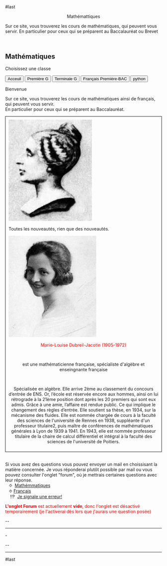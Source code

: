 <html>
 <head><title>Mathématiques</title>
    <meta charset="utf-8"/>
    <link href="style.css" rel="stylesheet" type="text/css"/>
     <link href="cit.css" rel="stylesheet" type="text/css"/>
     <script src="cit.js" data-import=""></script>
    <meta name="viewport" content="width=device-width, initial-scale=1">
    <link rel="stylesheet" href="https://www.w3schools.com/w3css/4/w3.css">
    <meta name="viewport" content="width=device-width, initial-scale=1">
    
<meta name="viewport" content="width=device-width, initial-scale=1">
<link rel="stylesheet" href="https://www.w3schools.com/w3css/4/w3.css">
<link rel="stylesheet" href="https://www.w3schools.com/w3css/4/w3.css">
#last 

<meta name="viewport" content="width=device-width, initial-scale=1" />
<link rel="stylesheet" href="https://www.w3schools.com/w3css/4/w3.css" />

<meta name="viewport" content="width=device-width, initial-scale=1">
<link rel="stylesheet" href="https://www.w3schools.com/w3css/4/w3.css">
<link href="https://pyscript.net/alpha/pyscript.css" rel="stylesheet"></link> 
<script defer="defer" src="https://pyscript.net/alpha/pyscript.js"></script>
 <link href="https://pyscript.net/alpha/pyscript.css" rel="stylesheet"></link>
  <script defer="defer" src="https://pyscript.net/alpha/pyscript.js"></script> 


 <style>
 .collapsible {
  background-color:#313131;
  color: white;
  cursor: pointer;
  padding: 18px;
  width: 100%;
  border: none;
  text-align: left;
  outline: none;
  font-size: 15px;
 }
 .active, .collapsible:hover {
    background-color: #313131;
 }
 .content {
    padding: 0 18px;
    display: none;
    overflow: hidden;
    background-color:#313131;
 }
 </style>
 </head>
 <body>
 <center><p id="para2">Mathémattiques</p></center>
 <p id="para3">Sur ce site, vous trouverez les cours de mathématiques, qui peuvent vous servir. En particulier pour ceux qui se préparent au Baccalauréat ou Brevet</p>
 <br>
<div class="w3-container">
  <h2>Mathématiques </h2>
  <p>Choisissez une classe</p>
</div>
 

<div class="w3-bar w3-black">
  <button class="w3-bar-item w3-button tablink w3-red" onclick="openCity(event,'Ac')">Acceuil</button>
  <!--<button class="w3-bar-item w3-button tablink" onclick="openCity(event,'Six')">Sixième</button>
 <button class="w3-bar-item w3-button tablink" onclick="openCity(event,'Cinq')">Cinquième</button>
  <button class="w3-bar-item w3-button tablink" onclick="openCity(event,'Quatre')">Quatrième</button>
 <button class="w3-bar-item w3-button tablink" onclick="openCity(event,'Trois')">Troisième</button>
  <button class="w3-bar-item w3-button tablink" onclick="openCity(event,'Seconde')">Seconde</button>-->
  <button class="w3-bar-item w3-button tablink" onclick="openCity(event,'Première')">Première G</button>
  <button class="w3-bar-item w3-button tablink" onclick="openCity(event,'Terminale')">Terminale G</button>
  <button class="w3-bar-item w3-button tablink" onclick="openCity(event,'Français')">Français Première-BAC</button>
  <button class="w3-bar-item w3-button tablink" onclick="openCity(event,'python')">python</button>
  <!-- <button class="w3-bar-item w3-button tablink" onclick="openCity(event,'Info')">Informatique</button>-->
</div>
 <div id="Ac" class="w3-container city">
   <p id="para2">Bienvenue</p>
  <p id="para3">Sur ce site, vous trouverez les cours de mathématiques ainsi de français, qui peuvent vous servir.<br /> En particulier pour ceux qui se préparent au Baccalauréat.</p>
   <div style="border: 1px solid black; padding: 10px;"><div  class="flotte"><img src="image/Germain.jpeg" alt="Nouveau !" /><center><p id="para3"></div>
    <p> Toutes les nouveautés, rien que des nouveautés.</p><div class="flotte2"><img src="image/Dubreil-Jacotin.jpg" alt="Nouveau !" /><center><p id="para3" style="color:red;">Marie-Louise Dubreil-Jacotin (1905-1972)</p><br><p id="para3"> est une mathématicienne française, spécialiste d'algèbre et enseingnante française</p><br><p id="para3">Spécialisée en algèbre. Elle arrive 2ème au classement du concours d’entrée de ENS. Or, l’école est réservée encore aux hommes, ainsi on lui rétrograde à la 21ème position dont après les 20 premiers qui sont eux admis.
    Grâce à  une amie, l’affaire est rendue public. Ce qui implique le changement des règles d’entrée. 
    Elle soutient sa thèse, en 1934, sur la mécanisme des fluides.
    Elle est nommée chargée de cours à la faculté des sciences de l'université de Rennes en 1938, suppléante d'un professeur titulaire2, puis maître de conférences de mathématiques générales à Lyon de 1939 à 1941.
    En 1943, elle est nommée professeur titulaire de la chaire de calcul différentiel et intégral à la faculté des sciences de l'université de Poitiers.  </p>   
    </div>
    </div>
 <br />
  <div id="center">
  <p id="para33">Si vous avez des questions vous pouvez envoyer un mail en choissisant la matière concernée. Je vous réponderai plutôt possible par mail ou vous pouvez consulter l'onglet "forum", où je mettrais certaines questions avec leur réponse. 
  <br />&nbsp;&nbsp;&nbsp;⯑ &nbsp;<a title="Question" href="mailto:ozcelebialican2005@gmail.com?subject=J'ai une question%5BMat%5D&amp;body=Ma%20question%20se%20porte%20sur%20les%20mathématiques%20(ne%20changez%20pas%20l'objet%20du%20mail).">Mathémmatiques</a>
  <br />&nbsp;&nbsp;&nbsp;⯑&nbsp;<a title="Question" href="mailto:ozcelebialican2005@gmail.com?subject=J'ai une question%5BFR%5D&amp;body=Ma%20question%20se%20porte%20sur%20le%20français%20 (ne%20changez%20pas%20l'objet%20du%20mail).">Français</a>
  <br /> &nbsp;&nbsp;&nbsp; ‼‽ &nbsp;<a title="Signaler une erreur" href="mailto:ozcelebialican2005@gmail.com?subject=%5BErreur%5D&amp;body=Ma%20question%20se%20porte%20sur%20le%20français%20 (ne%20changez%20pas%20l'objet%20du%20mail).%0ADans%20l'onglet:%0ANom%20du%20fichier:%0AErreur:">Je signale une erreur!</a>
  </p></div>
  <p><font style="color:red"><b>L'onglet Forum</b> est actuellement <b>vide</b>, donc l'onglet est désactivé temporairement (je l'activerai dès lors que j'aurais une question posée)</font></p>
  <p>--</p> 
  <hr />
 </div>

  <p id="para2">-</p>
  <p>--</p> 
  <hr>
 </div>
 <!--
 <div id="Six" class="w3-container city">
    <p id="para2">-</p>
    <p>--</p> 
 <hr> 
</div>
<div id="Cinq" class="w3-container city">
    <p id="para2">-</p>
    <p>--</p> 
  <hr>
</div>
<div id="Quatre" class="w3-container city">
    <p id="para2">-</p>
    <p>--</p> 
  <hr>
</div>
<div id="Tois" class="w3-container city" tyle="display:none">
    <p id="para2">-</p>
    <p>--</p> 
  <hr>
</div>
<div id="Seconde" class="w3-container city" tyle="display:none">
    <p id="para2">-</p>
    <p>--</p> 
  <hr>
</div>
<div id="Première" class="w3-container city" style="display:none">
  <p id="para2">-</p>
  <p>--</p> 
  <hr>
</div>-->

<div id="python" class="w3-container city" style="display:none">
   #1-<br>
   <link href="https://pyscript.net/alpha/pyscript.css" rel="stylesheet"></link> <script defer="defer" src="https://pyscript.net/alpha/pyscript.js"></script>
  <br>#2<br>
  <py-script>print("hello les petits fous")</py-script> 
   <br>#3<br>
   <strong><link href="https://pyscript.net/alpha/pyscript.css" rel="stylesheet"></link> <script defer="defer" src="https://pyscript.net/alpha/pyscript.js"></script></strong>   <strong> <py-script> def wallis(n): pi = 2 for i in range(1,n): pi *= 4 * i ** 2 / (4 * i ** 2 - 1) return pi pi = wallis(100000) s = f"π est approximativement {pi:.3f}" print(s) </py-script></strong>  

 <br>#4<br>
    <strong> <h1 id="pi">xxx</h1></strong> <py-script> def wallis(n): pi = 2 for i in range(1,n): pi *= 4 * i ** 2 / (4 * i ** 2 - 1) return pi pi = wallis(100000) s = f"π est approximativement {pi:.3f}" <strong>pyscript.write('pi', s)</strong> </py-script>  
  #fine <p id="para2">-</p>
  <p>--</p> 
  <hr>
</div>



<div id="Terminale" class="w3-container city" style="display:none">
 <p id="para1">Terminale Générale</p>
 <div class="w3-container">

 <button onclick="myFunction('Demo1')" class="w3-button w3-block w3-white w3-left-align"><p id="para6">📁  Equations différentielles</p></button>
  <div id="Demo1" class="w3-hide w3-container w3-light-grey">
    <ul>
      <li><a href="mat/Tle/ED/Cours-equations_differentielles.pdf" dowload=""><p id="para4">📄   Cours-Equations differentielles</p></a></li>
      <li><a href="mat/Tle/ED/TD-equations_differentielles.pdf" dowload=""><p id="para4">📄   TD-Equations differentielles</p></a></li>
      <li><a href="mat/Tle/ED/TD-equations_differentielles-correction.pdf" dowload=""><p id="para4">📄   Correction-Equations differentielles</p></a></li>
      <li><a href="https://notebook.basthon.fr/?kernel=python&ipynb=eJztV81u20YQfpUBbUCkQitS2lxU5JDISpvCSAPXySVMhRW5kjZZLhnurmzF0C0P0mPUN-hZ9-SVOrNLSrLzZyNAkQCWYUPkzs7PN9_8-DxIuZQ66D8_D3JuWMYMC_rngamsNjwL-viFL2MnNTKLkgf9IGfVq6w4VUEc6MJWKb3bg-Fry4wolIZMTCbrVcWVEXiLa0hUoh6lIgZVWA1MSpKaF6ICOq3WK11I6-8qm-NV8driQcjmPIUnCzMrVAQZvlmvPm8Er3j99MDmJLNeGTaWAp8zpugAUvRXQz9RjxtJUzFheOVUOqFWUWUVB23FnCkDoS6EAQzfCnQBykIu0qIUHO0J0BzvF3ZO4hXkhQKNyiBCAwcbQC67ClnLKkhFlVrUfDxIFODnFrAIjgr0Dq1oBumMVVPenI0vnGXrVXN8AP6Xfu47h12UKOdxixFnq2svK_4mRutsjCFCxcqSS9IoWxtcP_KVaV2kYr3CyK3Qu5cYNFnrwBOE1alxeGvNc1TwtYzF8JJ77_AdsoHD-m9Su4U4sz5hHRfg4wd9-FP4G8iMN04_EcWpR3K1ZsgkxP8NlEyTsrxFihe8AgQ8Z0LCXLBtmsKS3MbUMsCjCbOGuInS2kXD0pRb4YJtrsQehVQSQb1czgyaxb-Os1GHPG2320foGz_DPNW8Ljnij5iUGCvRC0MzPC_R7TkZkeg0M8afMZdH4jN6RgCMMevEQjaZiBStoX4yMzyEe9BuD9vtGuOOxsfDdvsi0B1NwsEy_rYKT9QeDDak7ZNv7fbgt_vHvw69O0dfoJFDWjasdondqIq3pXuxbIGrumBD1yw2xIhiwKw7Cvoq5X1fAfv7kCSTiqXnmR0NlueZWWLx1K_cmw9vl1hQ9-pXQ_dif5_u_rH-Fz68RUSPB1RzMcyKvJiu3ynHSySQy5dj4u8Nb101YHjr1ZRJT3qK5UK3iXdDc3W4Xu1WzzYGgE0UdpSGJkJnhkki-cQ8hx4cAP_r_KCJxjjXl0lSienMvPAx0M9hY5w5nmGvIf-MRRoTUwvXXGunPBsL5VvhHGMgtBuHNKJ6C4boRa8Lz4Aejt1DtwvvV_Q4wMdup9vtwcMvMWzCpL5MMepRu_QSeVlUhvp_ucCuA6pMVP0Oi6uUhZFi3CkX9I3OS2ko2j14wiqWr9-Zitr8hleJ2rgKe3BMjUEbplJHqmKWI6fer6JEbSNAsQErWSoM5geFJqg3Q7GHKEUY3CWJE66043eLSUH59nQPn6GQYZbY0x54vx4WKnWHJa8QFcNcR8S0yNRSk0EKmFobs2eAPVnVERQqwwNmMBnOkUbRtme4brDLoaw1PEzw2gSeInFiIF9iGNIgIjJX3NhKYSrbEBKRVNnhZ2V4YOA2hCgbRRFsPntIl7QSeINfavTkjR8rPsRHSJJqztxM4943hAFBQP1SKI1o8rAbQ-9u7FIReQipjFC-S3XVu4tD1EWsvc6Bw6c2fAWAfA-fMao7NNnAXDvzdJSiOxtMCBJv5gRryCehbrDb2kgUcqtDPKNbqCFGsTGX95Lg5Ov-hGQsipIg8lhK7A1YZA2U3po3cebUhi2PSKij1k4WrvjZg6NdAy12xt1cZGOd0iCmhkW2FhtbPgLnJTp7HZufs4XbRKEU7gja2zLCSB62BpeBbSDYzoALwG0nAjmFKRLGM3CKfXbmFHj9kpMTYeSfppXIwhOcYdcHbyey-y8La7wxmsa1JT0rTsNv0FvrdmObU1PeDQW7Hz_jfkEYIS-UCfp34gD9KK3xG7n_3rTMTOhSssXI9dc4aNosDiEpUteIbr_E3UFj8ZaoK-B-JHVoSiFep0LhTO-MxkxTCT9Y4JakH1jdKYsy7EbRL9jAd_v3cvniWh39ykvD4fBHXRu63_Wq8In14DtYC_D_Elpsyf8-HF3458SnA9fr9T85d3CkvB4m26RrZifNMrwBIsSOk9KbzXBs0fCzu42-37p9JKYYZq930LsTka0tv3gHbvaVH2Bf-XhT2e2sN4vKzaJyDVs3i8pXdF99Uen9wIvK5Vb-qfiUlXI3xP_DwosLUQWvONat1CVP6UmxnDSVrqv9RKjWINcH9USlE8nU1LLpVjxYon9qPCkqHE1B_-ftwygXqqhw71z-B1qeb2w">Complemetn du cours-ED en Physique-Chimie</a></li>
   </ul>
   </div>

   <button onclick="myFunction('Demo2')" class="w3-button w3-block w3-white w3-left-align">Open Section 2</button>
  <div id="Demo2" class="w3-hide w3-container w3-light-grey">
    <p>
     <ul>
      <li><a href="mat/Tle/ED/Cours-equations_differentielles.pdf" dowload=""><p id="para4">Cours-Equations differentielles</p></a></li>
      <li><a href="mat/Tle/ED/TD-equations_differentielles.pdf" dowload=""><p id="para4">TD-Equations differentielles</p></a></li>
      <li><a href="mat/Tle/ED/TD-equations_differentielles-correction.pdf" dowload=""><p id="para4">Correction-Equations differentielles</p></a></li>
   </ul></p>
</div>

   
   
   </div>
  <p></p>
  <hr>
</div>

<div id="Français" class="w3-container city" style="display:none">
  <center><p id="para1">Français- Première - BAC</p></center>
  <div id="center">
  <p id="para3" style="border: 1px solid black; padding: 10px;"> ⨝Je vous conseille vivement utiliser <a href="https://cnrtl.fr/definition/"><font sytle="color:#0000FF;"><u>CNRTL</u></font></a>, un dictionnaire en ligne (une référence de pluparts des proffesseur) ou si vous ne vous maîtrisez pas la langue française :<a href="https://www.wordreference.com/fr/"><font sytle="color:#0000FF;"><u>WordReference</u></font></a>
  <br> ⨝ Vous avez, dans les fichier ci-dessus, certaines questions (signalées par "¿" en début des questions).<br> Je vous invite à réfléchir à ses questions qui peuvent être très utiles pour la compréhension de certains passages ou pour une dissertation.
  <br>⨝ ⨝ S pour "Séance"</p></div>
  <p id="para2">- Programme officiel- Français pour  2024-2025</p>
    <ul>
        <li><a href="fr/2024-2025-G.pdf" dowload=""><p id="para4">Les œuvres au programme de Première Générale</p></a></li>
        <li><p id="para4"><a href="fr/2024-2025-T.pdf" dowload="">Les œuvres au programme de Première Technologique</a></p></li> 
    </ul>
    <p id="para2">-Arthur RIMBAUD, <i>Cahier de Douai</i></p>
        <ul>
            <li><a href="fr/Douai/Rimbaud-Cahier_de_Douai.pdf" dowload=""><p id="para4">Présentation de l'œuvre-S1</p></a></li>
            <!--<li><a href="fr/" dowland=""><p id="para4">Biographie de l'auteur-2</p></a></li>-->
        </ul>    
    <p id="para2">-Abbé Prévost, <i>Manon Lescaut</i></p>
        <ul>
            <li><a href="fr/Lescaut/Abbé_Prevost-Manon_Lescaut.pdf" dowload=""><p id="para4">Présentation de Parcours-S1</p></a></li>
            <li><a href="fr/Lescaut/ .pdf" dowload=""><p id="para4">Présentation de l'œuvre-S2</p></a></li>
            <li><a href="fr/Lescaut/Structure-Manon_Lescaut.pdf" dowload=""><p id="para4">Structure de l'œuvre-S3 </p></a></li>
            <li><a href="fr/Lescaut/Cit-Manon_Lescaut.pdf" dowload=""><p id="para4">Quelques citations -S4</p></a></li>
        </ul> 
        <!--<p id="para2">-Honoré de Balzac, <i>La Peau de chagrin</i></p>
        <ul>
            <li><a href="fr/Abbé_Prevost-Manon_Lescaut.pdf" dowload=""><p id="para4">Présentation de Parcours-1</p></a></li>
            <li><a href="fr/ .pdf" dowload=""><p id="para4">Présentation de l'œuvre-2</p></a></li>
         </ul>  
         <p id="para2">-Olympe de Gouges, <i>La Déclaration des droits de la femme et de la citoyenne</i></p>
        <ul>
            <li><a href="fr/DDFC/Olympe_de_Gouges-DDFC.pdf" dowload=""><p id="para4">Présentation de Parcours-1</p></a></li>
            <li><a href="fr/ .pdf" dowload=""><p id="para4">Présentation de l'œuvre-2</p></a></li>
         </ul>     -->
    <p id="para2">-Sujets de dissertation</p>
        <ul>
            <li><a href="fr/Douai/Dis-Cahier_de_Douai.pdf" dowland=""><p id="para4">Arthur RIMBAUD, <i> Cahier de Douai</i></p></a></li>
            <li><a href="fr/Chagrin/Dis-Peau_de_chagrin.pdf" dowland=""><p id="para4">Honoré de Balzac, <i>La Peau de chagrin</i></p></a> </li>
            <li><a href="fr/DDFC/Dis-DDFC.pdf" dowland=""><p id="para4">Olympe de Gouges, <i>Déclaration des droits de la femme et de la citoyenne </i></p></a> </li>
            <li><a href="fr/Lescaut/Dis-Manon_Lescaut.pdf" dowland=""><p id="para4">Abbé Prévost, <i>Manon Lescaut </i></p></a> </li>
            <li><a href="fr/sujet-de-BAC-2024.pdf" dowland=""><p id="para4">Sujets de Bac  de l'épreuve de 2024 </p></a> </li>
         </ul>
    <hr>
 </div>

 
<script>
function openCity(evt, cityName) {
  var i, x, tablinks;
  x = document.getElementsByClassName("city");
  for (i = 0; i < x.length; i++) {
    x[i].style.display = "none";
  }
  tablinks = document.getElementsByClassName("tablink");
  for (i = 0; i < x.length; i++) {
    tablinks[i].className = tablinks[i].className.replace(" w3-red", "");
  }
  document.getElementById(cityName).style.display = "block";
  evt.currentTarget.className += " w3-red";
}
</script>

<script>
function myFunction(id) {
  var x = document.getElementById(id);
  if (x.className.indexOf("w3-show") == -1) {
    x.className += " w3-show";
  } else { 
    x.className = x.className.replace(" w3-show", "");
  }
}
</script>
  

#last 
  <script>
function myFunction(id) {
  var x = document.getElementById(id);
  if (x.className.indexOf("w3-show") == -1) {
    x.className += " w3-show";
    x.previousElementSibling.className = 
    x.previousElementSibling.className.replace("w3-white", "w3-yellow");
  } else { 
    x.className = x.className.replace(" w3-show", "");
    x.previousElementSibling.className = 
    x.previousElementSibling.className.replace("w3-yellow", "w3-white");
  }
 }
</script>
 
  
  </script>
</script>
</body>
</html>